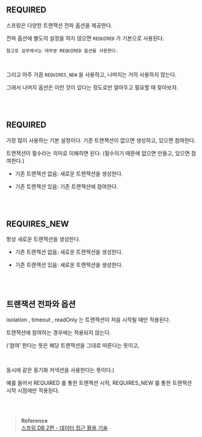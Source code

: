 ## REQUIRED

스프링은 다양한 트랜잭션 전파 옵션을 제공한다. 

전파 옵션에 별도의 설정을 하지 않으면 `REQUIRED` 가 기본으로 사용된다.

```
참고로 실무에서는 대부분 REQUIRED 옵션을 사용한다. 
```

<br/>

그리고 아주 가끔 `REQUIRES_NEW` 을 사용하고, 나머지는 거의 사용하지 않는다. 

그래서 나머지 옵션은 이런 것이 있다는 정도로만 알아두고 필요할 때 찾아보자.

<br/><br/>

## REQUIRED

가장 많이 사용하는 기본 설정이다. 기존 트랜잭션이 없으면 생성하고, 있으면 참여한다.

트랜잭션이 필수라는 의미로 이해하면 된다. (필수이기 때문에 없으면 만들고, 있으면 참여한다.)

- 기존 트랜잭션 없음: 새로운 트랜잭션을 생성한다.

- 기존 트랜잭션 있음: 기존 트랜잭션에 참여한다.

<br/><br/>

## REQUIRES_NEW

항상 새로운 트랜잭션을 생성한다.

- 기존 트랜잭션 없음: 새로운 트랜잭션을 생성한다.

- 기존 트랜잭션 있음: 새로운 트랜잭션을 생성한다.

<br/><br/>

## 트랜잭션 전파와 옵션

isolation , timeout , readOnly 는 트랜잭션이 처음 시작될 때만 적용된다. 

트랜잭션에 참여하는 경우에는 적용되지 않는다.

(’참여’ 한다는 뜻은 해당 트랜잭션을 그대로 따른다는 뜻이고, 

<br/>

동시에 같은 동기화 커넥션을 사용한다는 뜻이다.)

예를 들어서 REQUIRED 를 통한 트랜잭션 시작, REQUIRES_NEW 를 통한 트랜잭션 시작 시점에만 적용된다.


<br/><br/>

>**Reference** <br/>[스프링 DB 2편 - 데이터 접근 활용 기술](https://www.inflearn.com/course/%EC%8A%A4%ED%94%84%EB%A7%81-db-2/dashboard)

